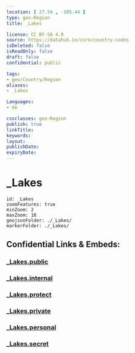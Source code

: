 ```yaml
---
location: [ 27.54 , -105.44 ] 
type: geo-Region
title: _Lakes

license: CC BY-SA 4.0
source: https://datahub.io/core/country-codes
isDeleted: false
isReadOnly: false
draft: false
confidential: public

tags:
- geo/Country/Region
aliases:
- _Lakes

Languages:
- de

cssclasses: geo-Region
publish: true
linkTitle: 
keywords: 
layout: 
publishDate: 
expiryDate: 
---
```


# _Lakes

```leaflet
id: _Lakes
zoomFeatures: true 
minZoom: 2 
maxZoom: 18
geojsonFolder: ./_Lakes/
markerFolder: ./_Lakes/
```


## Confidential Links & Embeds: 

### [_Lakes.public](/_public/\Earth\Continent\America~Central\Mexico\States~Mexico\Chihuahua_Lakes.public.md) 

### [_Lakes.internal](/_internal/\Earth\Continent\America~Central\Mexico\States~Mexico\Chihuahua_Lakes.internal.md) 

### [_Lakes.protect](/_protect/\Earth\Continent\America~Central\Mexico\States~Mexico\Chihuahua_Lakes.protect.md) 

### [_Lakes.private](/_private/\Earth\Continent\America~Central\Mexico\States~Mexico\Chihuahua_Lakes.private.md) 

### [_Lakes.personal](/_personal/\Earth\Continent\America~Central\Mexico\States~Mexico\Chihuahua_Lakes.personal.md) 

### [_Lakes.secret](/_secret/\Earth\Continent\America~Central\Mexico\States~Mexico\Chihuahua_Lakes.secret.md)

